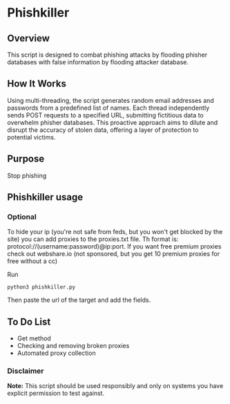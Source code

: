 # Phishkiller

## Overview
This script is designed to combat phishing attacks by flooding phisher databases with false information by flooding attacker database.

## How It Works
Using multi-threading, the script generates random email addresses and passwords from a predefined list of names. Each thread independently sends POST requests to a specified URL, submitting fictitious data to overwhelm phisher databases. This proactive approach aims to dilute and disrupt the accuracy of stolen data, offering a layer of protection to potential victims.

## Purpose
Stop phishing


## Phishkiller usage

### Optional
To hide your ip (you're not safe from feds, but you won't get blocked by the site) you can add proxies to the proxies.txt file. Th format is: protocol://(username:password)@ip:port. If you want free premium proxies check out webshare.io (not sponsored, but you get 10 premium proxies for free without a cc)

Run 
```
python3 phishkiller.py
 ```
 Then paste the url of the target and add the fields.


 ## To Do List

 - Get method
 - Checking and removing broken proxies
 - Automated proxy collection

 ### Disclaimer
**Note:** This script should be used responsibly and only on systems you have explicit permission to test against.
